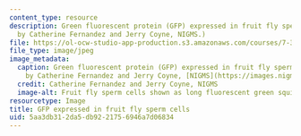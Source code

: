 ```yaml
---
content_type: resource
description: Green fluorescent protein (GFP) expressed in fruit fly sperm cells. (Image
  by Catherine Fernandez and Jerry Coyne, NIGMS.)
file: https://ol-ocw-studio-app-production.s3.amazonaws.com/courses/7-345-the-science-of-sperm-fall-2014/5aa3db312da5db9221756946a7d06834_7-345f14.jpg
file_type: image/jpeg
image_metadata:
  caption: Green fluorescent protein (GFP) expressed in fruit fly sperm cells. (Image
    by Catherine Fernandez and Jerry Coyne, [NIGMS](https://images.nigms.nih.gov/pages/DetailPage.aspx?imageid2=2683).)
  credit: Catherine Fernandez and Jerry Coyne, NIGMS
  image-alt: Fruit fly sperm cells shown as long fluorescent green squiggly lines.
resourcetype: Image
title: GFP expressed in fruit fly sperm cells
uid: 5aa3db31-2da5-db92-2175-6946a7d06834
---
```

